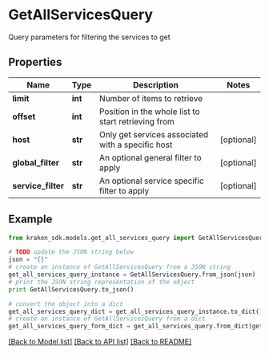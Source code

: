 # GetAllServicesQuery

Query parameters for filtering the services to get

## Properties
Name | Type | Description | Notes
------------ | ------------- | ------------- | -------------
**limit** | **int** | Number of items to retrieve | 
**offset** | **int** | Position in the whole list to start retrieving from | 
**host** | **str** | Only get services associated with a specific host | [optional] 
**global_filter** | **str** | An optional general filter to apply | [optional] 
**service_filter** | **str** | An optional service specific filter to apply | [optional] 

## Example

```python
from kraken_sdk.models.get_all_services_query import GetAllServicesQuery

# TODO update the JSON string below
json = "{}"
# create an instance of GetAllServicesQuery from a JSON string
get_all_services_query_instance = GetAllServicesQuery.from_json(json)
# print the JSON string representation of the object
print GetAllServicesQuery.to_json()

# convert the object into a dict
get_all_services_query_dict = get_all_services_query_instance.to_dict()
# create an instance of GetAllServicesQuery from a dict
get_all_services_query_form_dict = get_all_services_query.from_dict(get_all_services_query_dict)
```
[[Back to Model list]](../README.md#documentation-for-models) [[Back to API list]](../README.md#documentation-for-api-endpoints) [[Back to README]](../README.md)



